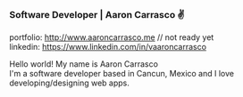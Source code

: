 ### Software Developer | Aaron Carrasco ✌️

portfolio: http://www.aaroncarrasco.me // not ready yet <br>
linkedin: https://www.linkedin.com/in/vaaroncarrasco

Hello world! My name is Aaron Carrasco <br>
I'm a software developer based in Cancun, Mexico and I love developing/designing web apps.
